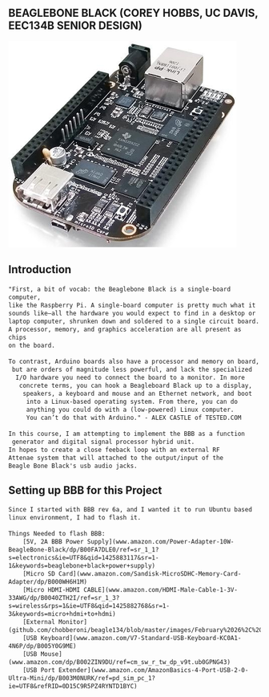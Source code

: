 BEAGLEBONE BLACK (COREY HOBBS, UC DAVIS, EEC134B SENIOR DESIGN)
----------------------------------------------------------------

![Alt Text](https://github.com/chobberoni/beagle134/blob/master/images/bbblack.jpg)


Introduction
------------
	"First, a bit of vocab: the Beaglebone Black is a single-board computer, 
	like the Raspberry Pi. A single-board computer is pretty much what it 
	sounds like—all the hardware you would expect to find in a desktop or 
	laptop computer, shrunken down and soldered to a single circuit board. 
	A processor, memory, and graphics acceleration are all present as chips 
	on the board.

    To contrast, Arduino boards also have a processor and memory on board,
     but are orders of magnitude less powerful, and lack the specialized
      I/O hardware you need to connect the board to a monitor. In more
       concrete terms, you can hook a Beagleboard Black up to a display,
        speakers, a keyboard and mouse and an Ethernet network, and boot
         into a Linux-based operating system. From there, you can do 
         anything you could do with a (low-powered) Linux computer. 
         You can’t do that with Arduino." - ALEX CASTLE of TESTED.COM

    In this course, I am attempting to implement the BBB as a function
     generator and digital signal processor hybrid unit. 
    In hopes to create a close feeback loop with an external RF 
    Attenae system that will attached to the output/input of the
    Beagle Bone Black's usb audio jacks.

Setting up BBB for this Project
--------------------------------

	Since I started with BBB rev 6a, and I wanted it to run Ubuntu based linux environment, I had to flash it.

	Things Needed to flash BBB:
		[5V, 2A BBB Power Supply](www.amazon.com/Power-Adapter-10W-BeagleBone-Black/dp/B00FA7DLE0/ref=sr_1_1?s=electronics&ie=UTF8&qid=1425883117&sr=1-1&keywords=beaglebone+black+power+supply)
		[Micro SD Card](www.amazon.com/Sandisk-MicroSDHC-Memory-Card-Adapter/dp/B000WH6H1M)
		[Micro HDMI-HDMI CABLE](www.amazon.com/HDMI-Male-Cable-1-3V-33AWG/dp/B0040ZTH2I/ref=sr_1_3?s=wireless&rps=1&ie=UTF8&qid=1425882768&sr=1-3&keywords=micro+hdmi+to+hdmi)
		[External Monitor](github.com/chobberoni/beagle134/blob/master/images/February%2026%2C%202015%20at%201049PM(1).jpg)
		[USB Keyboard](www.amazon.com/V7-Standard-USB-Keyboard-KC0A1-4N6P/dp/B005Y0G9ME)
		[USB Mouse](www.amazon.com/dp/B002ZIN9DU/ref=cm_sw_r_tw_dp_v9t.ub0GPNG43)
		[USB Port Extender](www.amazon.com/AmazonBasics-4-Port-USB-2-0-Ultra-Mini/dp/B003M0NURK/ref=pd_sim_pc_1?ie=UTF8&refRID=0D15C9R5PZ4RYNTD1BYC)